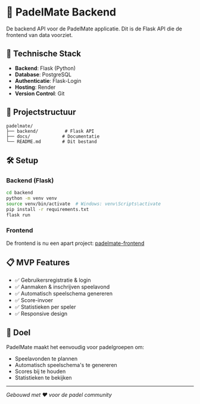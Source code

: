 # 🏓 PadelMate Backend

De backend API voor de PadelMate applicatie. Dit is de Flask API die de frontend van data voorziet.

## 🚀 Technische Stack

- **Backend**: Flask (Python)
- **Database**: PostgreSQL
- **Authenticatie**: Flask-Login
- **Hosting**: Render
- **Version Control**: Git

## 📁 Projectstructuur

```
padelmate/
├── backend/          # Flask API
├── docs/            # Documentatie
└── README.md        # Dit bestand
```

## 🛠️ Setup

### Backend (Flask)
```bash
cd backend
python -m venv venv
source venv/bin/activate  # Windows: venv\Scripts\activate
pip install -r requirements.txt
flask run
```

### Frontend
De frontend is nu een apart project: [padelmate-frontend](https://github.com/dannyjanse/padelmate-frontend)

## 📋 MVP Features

- ✅ Gebruikersregistratie & login
- ✅ Aanmaken & inschrijven speelavond
- ✅ Automatisch speelschema genereren
- ✅ Score-invoer
- ✅ Statistieken per speler
- ✅ Responsive design

## 🎯 Doel

PadelMate maakt het eenvoudig voor padelgroepen om:
- Speelavonden te plannen
- Automatisch speelschema's te genereren
- Scores bij te houden
- Statistieken te bekijken

---

*Gebouwd met ❤️ voor de padel community* 